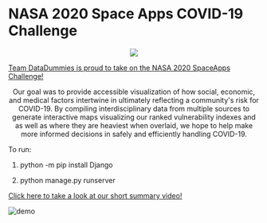 # NASA 2020 Space Apps COVID-19 Challenge

<p align="center"><img src= "https://pbs.twimg.com/profile_images/1253737321574420482/okug2TUc_400x400.jpg"</p>

[Team DataDummies is proud to take on the NASA 2020 SpaceApps Challenge!](https://covid19.spaceappschallenge.org/challenges/covid-challenges/sdgs-and-covid-19/teams/data-dummies/project)


<p align="center">Our goal was to provide accessible visualization of how social, economic, and medical factors intertwine in ultimately reflecting a community's risk for COVID-19. By compiling interdisciplinary data from multiple sources to generate interactive maps visualizing our ranked vulnerability indexes and as well as where they are heaviest when overlaid, we hope to help make more informed decisions in safely and efficiently handling COVID-19.</p>


To run:

1. python -m pip install Django

2. python manage.py runserver

[Click here to take a look at our short summary video!](https://streamable.com/9d7e2k)


![demo](https://i.ibb.co/7tXcYgn/screencapture-127-0-0-1-8000-2020-05-31-23-22-49.png)
